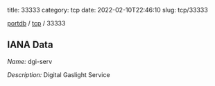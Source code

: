 title: 33333
category: tcp
date: 2022-02-10T22:46:10
slug: tcp/33333

[portdb](/) / [tcp](/category/tcp.html) / 33333


## IANA Data

_Name:_ dgi-serv

_Description:_ Digital Gaslight Service

